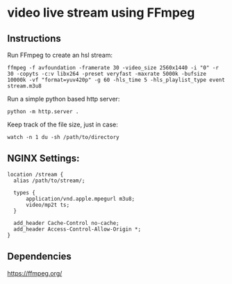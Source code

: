 # video live stream using FFmpeg

## Instructions

Run FFmpeg to create an hsl stream:

```console
ffmpeg -f avfoundation -framerate 30 -video_size 2560x1440 -i "0" -r 30 -copyts -c:v libx264 -preset veryfast -maxrate 5000k -bufsize 10000k -vf "format=yuv420p" -g 60 -hls_time 5 -hls_playlist_type event stream.m3u8
```

Run a simple python based http server:

```console
python -m http.server .
```

Keep track of the file size, just in case:

```console
watch -n 1 du -sh /path/to/directory
```

## NGINX Settings:

```
location /stream {
  alias /path/to/stream/;

  types {
      application/vnd.apple.mpegurl m3u8;
      video/mp2t ts;
  }

  add_header Cache-Control no-cache;
  add_header Access-Control-Allow-Origin *;
}
```

## Dependencies

<a href="https://ffmpeg.org/" target="_blank">https://ffmpeg.org/</a>


